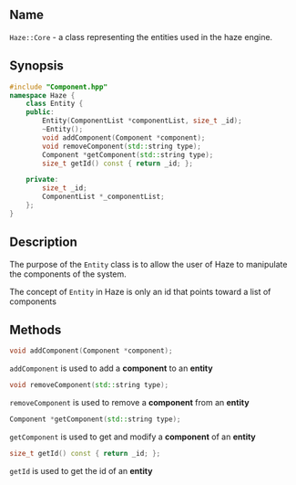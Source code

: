 ## Name
`Haze::Core` - a class representing the entities used in the haze engine. 

## Synopsis
```cpp
#include "Component.hpp"
namespace Haze {
	class Entity {
	public:
		Entity(ComponentList *componentList, size_t _id);
		~Entity();
		void addComponent(Component *component);
		void removeComponent(std::string type);
		Component *getComponent(std::string type);
		size_t getId() const { return _id; };

	private:
		size_t _id;
		ComponentList *_componentList;
	};
}
```

## Description
The purpose of the `Entity` class is to allow the user of Haze to manipulate the components of the system.

The concept of `Entity` in Haze is only an id that points toward a list of components

## Methods
```cpp
void addComponent(Component *component);
```
`addComponent` is used to add a **component** to an **entity**

```cpp
void removeComponent(std::string type);
```
`removeComponent` is used to remove a **component** from an **entity**

```cpp
Component *getComponent(std::string type);
```
`getComponent` is used to get and modify a **component** of an **entity**

```cpp
size_t getId() const { return _id; };
```
`getId` is used to get the id of an **entity**
